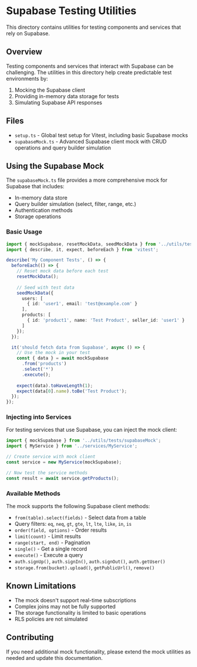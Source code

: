 # Supabase Testing Utilities

This directory contains utilities for testing components and services that rely on Supabase.

## Overview

Testing components and services that interact with Supabase can be challenging. The utilities in this directory help create predictable test environments by:

1. Mocking the Supabase client
2. Providing in-memory data storage for tests
3. Simulating Supabase API responses

## Files

- `setup.ts` - Global test setup for Vitest, including basic Supabase mocks
- `supabaseMock.ts` - Advanced Supabase client mock with CRUD operations and query builder simulation

## Using the Supabase Mock

The `supabaseMock.ts` file provides a more comprehensive mock for Supabase that includes:

- In-memory data store
- Query builder simulation (select, filter, range, etc.)
- Authentication methods
- Storage operations

### Basic Usage

```typescript
import { mockSupabase, resetMockData, seedMockData } from '../utils/tests/supabaseMock';
import { describe, it, expect, beforeEach } from 'vitest';

describe('My Component Tests', () => {
  beforeEach(() => {
    // Reset mock data before each test
    resetMockData();
    
    // Seed with test data
    seedMockData({
      users: [
        { id: 'user1', email: 'test@example.com' }
      ],
      products: [
        { id: 'product1', name: 'Test Product', seller_id: 'user1' }
      ]
    });
  });

  it('should fetch data from Supabase', async () => {
    // Use the mock in your test
    const { data } = await mockSupabase
      .from('products')
      .select('*')
      .execute();
      
    expect(data).toHaveLength(1);
    expect(data[0].name).toBe('Test Product');
  });
});
```

### Injecting into Services

For testing services that use Supabase, you can inject the mock client:

```typescript
import { mockSupabase } from '../utils/tests/supabaseMock';
import { MyService } from '../services/MyService';

// Create service with mock client
const service = new MyService(mockSupabase);

// Now test the service methods
const result = await service.getProducts();
```

### Available Methods

The mock supports the following Supabase client methods:

- `from(table).select(fields)` - Select data from a table
- Query filters: `eq`, `neq`, `gt`, `gte`, `lt`, `lte`, `like`, `in`, `is`
- `order(field, options)` - Order results
- `limit(count)` - Limit results
- `range(start, end)` - Pagination
- `single()` - Get a single record
- `execute()` - Execute a query
- `auth.signUp()`, `auth.signIn()`, `auth.signOut()`, `auth.getUser()`
- `storage.from(bucket).upload()`, `getPublicUrl()`, `remove()`

## Known Limitations

- The mock doesn't support real-time subscriptions
- Complex joins may not be fully supported
- The storage functionality is limited to basic operations
- RLS policies are not simulated

## Contributing

If you need additional mock functionality, please extend the mock utilities as needed and update this documentation. 